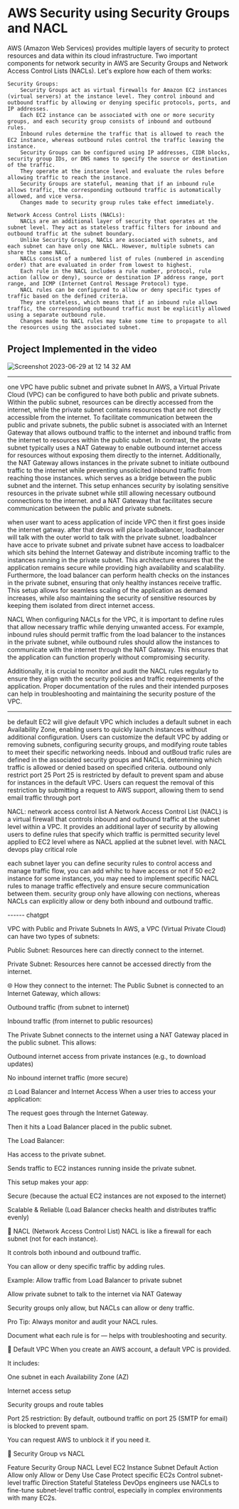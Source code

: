  # AWS Security using Security Groups and NACL 

AWS (Amazon Web Services) provides multiple layers of security to protect resources and data within its cloud infrastructure. Two important components for network security in AWS are Security Groups and Network Access Control Lists (NACLs). Let's explore how each of them works:

    Security Groups:
        Security Groups act as virtual firewalls for Amazon EC2 instances (virtual servers) at the instance level. They control inbound and outbound traffic by allowing or denying specific protocols, ports, and IP addresses.
        Each EC2 instance can be associated with one or more security groups, and each security group consists of inbound and outbound rules.
        Inbound rules determine the traffic that is allowed to reach the EC2 instance, whereas outbound rules control the traffic leaving the instance.
        Security Groups can be configured using IP addresses, CIDR blocks, security group IDs, or DNS names to specify the source or destination of the traffic.
        They operate at the instance level and evaluate the rules before allowing traffic to reach the instance.
        Security Groups are stateful, meaning that if an inbound rule allows traffic, the corresponding outbound traffic is automatically allowed, and vice versa.
        Changes made to security group rules take effect immediately.

    Network Access Control Lists (NACLs):
        NACLs are an additional layer of security that operates at the subnet level. They act as stateless traffic filters for inbound and outbound traffic at the subnet boundary.
        Unlike Security Groups, NACLs are associated with subnets, and each subnet can have only one NACL. However, multiple subnets can share the same NACL.
        NACLs consist of a numbered list of rules (numbered in ascending order) that are evaluated in order from lowest to highest.
        Each rule in the NACL includes a rule number, protocol, rule action (allow or deny), source or destination IP address range, port range, and ICMP (Internet Control Message Protocol) type.
        NACL rules can be configured to allow or deny specific types of traffic based on the defined criteria.
        They are stateless, which means that if an inbound rule allows traffic, the corresponding outbound traffic must be explicitly allowed using a separate outbound rule.
        Changes made to NACL rules may take some time to propagate to all the resources using the associated subnet.

## Project Implemented in the video


![Screenshot 2023-06-29 at 12 14 32 AM](https://github.com/iam-veeramalla/aws-devops-zero-to-hero/assets/43399466/30bbc9e8-6502-438b-8adf-ece8b81edce9)






--------

one VPC have public subnet and private subnet 
In AWS, a Virtual Private Cloud (VPC) can be configured to have both public and private subnets.
Within the public subnet, resources can be directly accessed from the internet, while the private subnet contains resources that are not directly accessible from the internet.
To facilitate communication between the public and private subnets, the public subnet is associated with an Internet Gateway that allows outbound traffic to the internet and inbound traffic from the internet to resources within the public subnet.
In contrast, the private subnet typically uses a NAT Gateway to enable outbound internet access for resources without exposing them directly to the internet.
Additionally, the NAT Gateway allows instances in the private subnet to initiate outbound traffic to the internet while preventing unsolicited inbound traffic from reaching those instances.
which serves as a bridge between the public subnet and the internet. This setup enhances security by isolating sensitive resources in the private subnet while still allowing necessary outbound connections to the internet.
and a NAT Gateway that facilitates secure communication between the public and private subnets.


when user want to acess application of incide VPC then it first goes inside the internet gatway. after that devos will place loadbalancer,
loadbalancer will talk with the outer world to talk with the private subnet. loadbalncer have acce to private subnet and private subnet have access to loadbalcer
which sits behind the Internet Gateway
and distribute incoming traffic to the instances running in the private subnet. This architecture ensures that the application remains secure while providing high availability and scalability.
Furthermore, the load balancer can perform health checks on the instances in the private subnet, ensuring that only healthy instances receive traffic. This setup allows for seamless scaling of the application as demand increases, while also maintaining the security of sensitive resources by keeping them isolated from direct internet access.

NACL
When configuring NACLs for the VPC, it is important to define rules that allow necessary traffic while denying unwanted access. For example, inbound rules should permit traffic from the load balancer to the instances in the private subnet, while outbound rules should allow the instances to communicate with the internet through the NAT Gateway. This ensures that the application can function properly without compromising security.

Additionally, it is crucial to monitor and audit the NACL rules regularly to ensure they align with the security policies and traffic requirements of the application. Proper documentation of the rules and their intended purposes can help in troubleshooting and maintaining the security posture of the VPC.


______

be default EC2 will give default VPC
which includes a default subnet in each Availability Zone, enabling users to quickly launch instances without additional configuration.
Users can customize the default VPC by adding or removing subnets, configuring security groups, and modifying route tables to meet their specific networking needs.
Inboud and outBoud trafic   rules are defined in the associated security groups and NACLs, determining which traffic is allowed or denied based on specified criteria.
outbound only restrict port 25 
Port 25 is restricted by default to prevent spam and abuse
for instances in the default VPC. Users can request the removal of this restriction by submitting a request to AWS support, allowing them to send email traffic through port


NACL: network access control list
A Network Access Control List (NACL) is a virtual firewall that controls inbound and outbound traffic at the subnet level within a VPC. It provides an additional layer of security by allowing users to define rules that specify which traffic is permitted
security level applied to EC2 level where as NACL applied at the subnet level.
with NACL devops play critical role



each subnet layer you can define security rules to control access and manage traffic flow, you can add whihc to have access or not 
if 50 ec2 instance for some instances, you may need to implement specific NACL rules to manage traffic effectively and ensure secure communication between them.
security group only have allowing con nections, whereas NACLs can explicitly allow or deny both inbound and outbound traffic.





------ chatgpt


 VPC with Public and Private Subnets
In AWS, a VPC (Virtual Private Cloud) can have two types of subnets:

Public Subnet: Resources here can directly connect to the internet.

Private Subnet: Resources here cannot be accessed directly from the internet.

🌐 How they connect to the internet:
The Public Subnet is connected to an Internet Gateway, which allows:

Outbound traffic (from subnet to internet)

Inbound traffic (from internet to public resources)

The Private Subnet connects to the internet using a NAT Gateway placed in the public subnet. This allows:

Outbound internet access from private instances (e.g., to download updates)

No inbound internet traffic (more secure)

⚖️ Load Balancer and Internet Access
When a user tries to access your application:

The request goes through the Internet Gateway.

Then it hits a Load Balancer placed in the public subnet.

The Load Balancer:

Has access to the private subnet.

Sends traffic to EC2 instances running inside the private subnet.

This setup makes your app:

Secure (because the actual EC2 instances are not exposed to the internet)

Scalable & Reliable (Load Balancer checks health and distributes traffic evenly)

🔐 NACL (Network Access Control List)
NACL is like a firewall for each subnet (not for each instance).

It controls both inbound and outbound traffic.

You can allow or deny specific traffic by adding rules.

Example:
Allow traffic from Load Balancer to private subnet

Allow private subnet to talk to the internet via NAT Gateway

Security groups only allow, but NACLs can allow or deny traffic.

Pro Tip:
Always monitor and audit your NACL rules.

Document what each rule is for — helps with troubleshooting and security.

🧰 Default VPC
When you create an AWS account, a default VPC is provided.

It includes:

One subnet in each Availability Zone (AZ)

Internet access setup

Security groups and route tables

Port 25 restriction:
By default, outbound traffic on port 25 (SMTP for email) is blocked to prevent spam.

You can request AWS to unblock it if you need it.

🔐 Security Group vs NACL

Feature	Security Group	NACL
Level	EC2 Instance	Subnet
Default Action	Allow only	Allow or Deny
Use Case	Protect specific EC2s	Control subnet-level traffic
Direction	Stateful	Stateless
DevOps engineers use NACLs to fine-tune subnet-level traffic control, especially in complex environments with many EC2s.